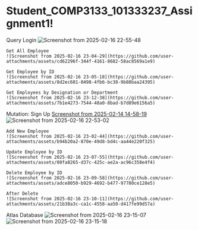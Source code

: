 # Student_COMP3133_101333237_Assignment1!
Query
    Login
    ![Screenshot from 2025-02-16 22-55-48](https://github.com/user-attachments/assets/2b95a14d-d875-4a4c-b30a-0d44590c075b)
    
    Get All Employee
    ![Screenshot from 2025-02-16 23-04-29](https://github.com/user-attachments/assets/cd62296f-344f-4161-8682-58ac8569a1e9)

    Get Employee by ID
    ![Screenshot from 2025-02-16 23-05-18](https://github.com/user-attachments/assets/8d2ec601-0498-4fb6-bc38-9b88baa24395)

    Get Employees by Designation or Department
    ![Screenshot from 2025-02-16 23-12-38](https://github.com/user-attachments/assets/7b1e4273-7544-48a0-8bad-b7d89e6156a5)    

Mutation:
    Sign Up
    [Screenshot from 2025-02-14 14-58-19](https://github.com/user-attachments/assets/83c1ea64-f52f-42f6-bda4-112a70a18d73)
    ![Screenshot from 2025-02-16 22-53-02](https://github.com/user-attachments/assets/f03ef8f6-f8fb-48c9-a170-475d55f68161)

    Add New Employee
    ![Screenshot from 2025-02-16 23-02-44](https://github.com/user-attachments/assets/b94b20a2-870e-49d8-bd4c-aa44e220f325)

    Update Employee by ID
    ![Screenshot from 2025-02-16 23-07-55](https://github.com/user-attachments/assets/00fa8265-d37c-425c-ae2a-ac96c358e4f4)

    Delete Employee by ID
    ![Screenshot from 2025-02-16 23-09-58](https://github.com/user-attachments/assets/adce8050-b929-4692-b477-97780ce128e5)

    After Delete
    ![Screenshot from 2025-02-16 23-10-11](https://github.com/user-attachments/assets/21b38a3c-ca1c-4558-aa50-d417fe99d57a)

Atlas Database
![Screenshot from 2025-02-16 23-15-07](https://github.com/user-attachments/assets/736261a5-e71a-4c25-9552-b23dc6b95277)
![Screenshot from 2025-02-16 23-15-18](https://github.com/user-attachments/assets/15340766-930b-4087-aba2-ad1edced7ff6)
